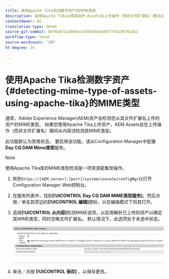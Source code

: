```yaml
---
title: 使用Apache Tika检测数字资产的MIME类型
description: 启用Apache Tika以帮助AEM Assets在上传操作（而非文件扩展名）期间从内容流检测MIME类型的资产。
contentOwner: AG
translation-type: tm+mt
source-git-commit: 0d70a672a2944e2c03b54beb3b5f734136792ab1
workflow-type: tm+mt
source-wordcount: '197'
ht-degree: 3%

---
```



# 使用Apache Tika检测数字资产{#detecting-mime-type-of-assets-using-apache-tika}的MIME类型

通常，Adobe Experience Manager(AEM)资产会检测您从其文件扩展名上传的资产的MIME类型。 如果您使用Apache Tika上传资产，AEM Assets会在上传操作（而非文件扩展名）期间从内容流检测其MIME类型。

此功能默认为禁用状态。 要启用该功能，请从Configuration Manager中配置&#x200B;**Day CQ DAM Mime类型**&#x200B;服务。

>[!NOTE]
>
>使用Apache Tika库的MIME类型检测是一项资源密集型操作。

1. 转到`https://[AEM_server]:[port]/system/console/configMgr`以打开Configuration Manager Web控制台。
1. 在服务列表中，找到&#x200B;**[!UICONTROL Day CQ DAM MIME类型服务]**，然后点按／单击其旁边的&#x200B;**[!UICONTROL 编辑]**&#x200B;图标，以在编辑模式下将其打开。

1. 选择&#x200B;**[!UICONTROL 从内容]**&#x200B;检测MIME选项，以启用解析已上传的资产以确定其MIME类型，同时忽略文件扩展名。 默认情况下，此选项处于未选中状态。

   ![chlimage_1-333](assets/chlimage_1-333.png)

1. 单击／点按 **[!UICONTROL 保存]** ，以保存更改。 
